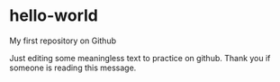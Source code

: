 # hello-world
My first repository on Github

Just  editing some meaningless text to practice on github.
Thank you if someone is reading this message.

 
